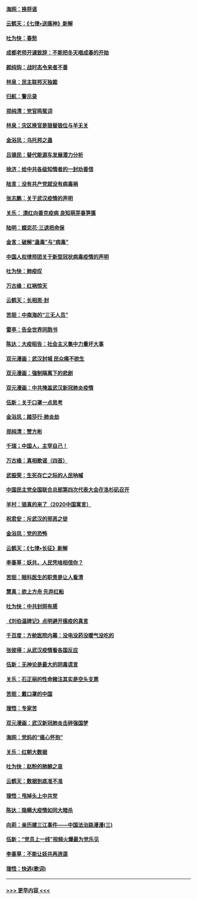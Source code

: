 #### [海网：换将谣](../pages/nsc993/n11873712.md?t=02170844) 
#### [云鹤天：《七律▪送瘟神》新解](../pages/nsc993/n11873598.md?t=02170844) 
#### [吐为快：春愁](../pages/nsc993/n11872801.md?t=02170844) 
#### [成都老师开课致辞：不能把冬天唱成春的开始](../pages/nsc993/n11872653.md?t=02170844) 
#### [颜纯钩：战时态令来者不善](../pages/nsc993/n11872011.md?t=02170844) 
#### [林泉：民主联邦灭独裁](../pages/nsc993/n11870998.md?t=02170844) 
#### [归航：警示录](../pages/nsc993/n11870963.md?t=02170844) 
#### [郑纯清：党官鸣冤词](../pages/nsc993/n11870938.md?t=02170844) 
#### [林泉：灾区换官是狼替狼位与羊无关](../pages/nsc993/n11870896.md?t=02170844) 
#### [金浴凤：乌托邦之蛊](../pages/nsc993/n11870879.md?t=02170844) 
#### [吕锡民：替代能源车发展潜力分析](../pages/nsc993/n11870656.md?t=02170844) 
#### [徐济：给中共各级知情者的一封劝善信](../pages/nsc993/n11868561.md?t=02170844) 
#### [陆言：没有共产党就没有病毒祸](../pages/nsc993/n11868232.md?t=02170844) 
#### [张志鹏：关于武汉疫情的声明](../pages/nsc993/n11867182.md?t=02170844) 
#### [关乐： 漂红向善克疫病 良知萌芽春笋蓬](../pages/nsc993/n11865710.md?t=02170844) 
#### [陆明：蝶恋花‧三退把命保](../pages/nsc993/n11865673.md?t=02170844) 
#### [金言：破解“蛊毒”与“病毒”](../pages/nsc993/n11864103.md?t=02170844) 
#### [中国人权律师团关于新型冠状病毒疫情的声明](../pages/nsc993/n11864249.md?t=02170844) 
#### [吐为快：肺疫叹](../pages/nsc993/n11864027.md?t=02170844) 
#### [万古缘：红祸惊天](../pages/nsc993/n11864079.md?t=02170844) 
#### [云鹤天：长相思‧封](../pages/nsc993/n11864006.md?t=02170844) 
#### [苦胆：中南海的“三无人员”](../pages/nsc993/n11862997.md?t=02170844) 
#### [雷亭：告全世界同胞书](../pages/nsc993/n11862572.md?t=02170844) 
#### [陈达：大疫昭告：社会主义集中力量坏大事](../pages/nsc993/n11859419.md?t=02170844) 
#### [双元漫画：武汉封城 民众痛不欲生](../pages/nsc993/n11859287.md?t=02170844) 
#### [双元漫画：强制隔离下的悲剧](../pages/nsc993/n11859244.md?t=02170844) 
#### [双元漫画：中共掩盖武汉新冠肺炎疫情](../pages/nsc993/n11858249.md?t=02170844) 
#### [伍新：关于口罩一点思考](../pages/nsc993/n11859195.md?t=02170844) 
#### [金浴凤：踏莎行‧肺炎劫](../pages/nsc993/n11858227.md?t=02170844) 
#### [郑纯清：赞方彬](../pages/nsc993/n11856803.md?t=02170844) 
#### [千瑞；中国人，主宰自己！](../pages/nsc993/n11856793.md?t=02170844) 
#### [万古缘：真相歌谣（四首）](../pages/nsc993/n11856263.md?t=02170844) 
#### [武振荣：生死存亡之际的人民呐喊](../pages/nsc993/n11856256.md?t=02170844) 
#### [中国民主党全国联合总部第四次代表大会在洛杉矶召开](../pages/nsc993/n11856344.md?t=02170844) 
#### [羊村：狼真的来了（2020中国寓言）](../pages/nsc993/n11856229.md?t=02170844) 
#### [祝君安：斥武汉的邪恶之徒](../pages/nsc993/n11855861.md?t=02170844) 
#### [金浴凤：党的恐怖](../pages/nsc993/n11855849.md?t=02170844) 
#### [云鹤天：《七律▪长征》新解](../pages/nsc993/n11855479.md?t=02170844) 
#### [李春草：妖共，人民凭啥相信你？](../pages/nsc993/n11855196.md?t=02170844) 
#### [苦胆：眼科医生的职责是让人看清](../pages/nsc993/n11853840.md?t=02170844) 
#### [慧真：欲上方舟 先弃红船](../pages/nsc993/n11853483.md?t=02170844) 
#### [吐为快：中共封网有感](../pages/nsc993/n11852575.md?t=02170844) 
#### [《刘伯温碑记》点明避开瘟疫的真言](../pages/nsc993/n11852128.md?t=02170844) 
#### [千百度：方舱医院内幕：没电没药没暖气没吃的](../pages/nsc993/n11850211.md?t=02170844) 
#### [张彼得：从武汉疫情看各国反应](../pages/nsc993/n11850102.md?t=02170844) 
#### [伍新：无神论是最大的阴毒谎言](../pages/nsc993/n11846129.md?t=02170844) 
#### [关乐：石正丽的性命赌注其实是空头支票](../pages/nsc993/n11846109.md?t=02170844) 
#### [苦胆：戴口罩的中国](../pages/nsc993/n11845576.md?t=02170844) 
#### [理悟：专家苦](../pages/nsc993/n11845564.md?t=02170844) 
#### [双元漫画：武汉新冠肺炎击碎强国梦](../pages/nsc993/n11843320.md?t=02170844) 
#### [海网：党妈的“瘟心怀抱”](../pages/nsc993/n11840740.md?t=02170844) 
#### [关乐：红朝大数据](../pages/nsc993/n11840675.md?t=02170844) 
#### [吐为快：赵粉的肺腑之哀](../pages/nsc993/n11840618.md?t=02170844) 
#### [云鹤天：数据到底准不准](../pages/nsc993/n11840325.md?t=02170844) 
#### [理悟：甩掉头上中共党](../pages/nsc993/n11838826.md?t=02170844) 
#### [陈达：隐瞒大疫情如同大暗杀](../pages/nsc993/n11838771.md?t=02170844) 
#### [向莉：亲历建三江事件——中国法治路漫漫(三)](../pages/nsc993/n11831825.md?t=02170844) 
#### [伍新：“党员上一线”视频火爆最为党乐见](../pages/nsc993/n11838200.md?t=02170844) 
#### [李春草：不能让妖共再逍遥](../pages/nsc993/n11838102.md?t=02170844) 
#### [理悟：快逃(歌词)](../pages/nsc993/n11838083.md?t=02170844) 

----
#### [ >>> 更早内容 <<< ](../indexes/nsc993-earlier.md)
